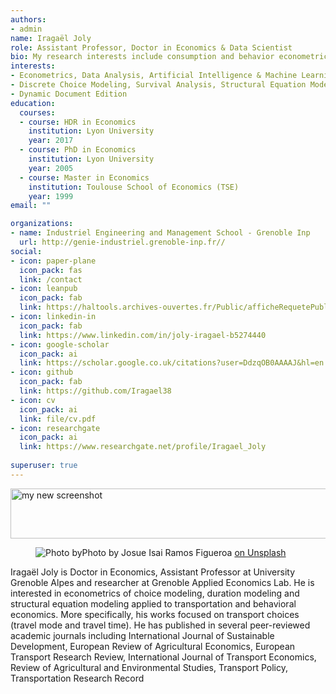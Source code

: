 ```yaml
---
authors:
- admin
name: Iragaël Joly
role: Assistant Professor, Doctor in Economics & Data Scientist
bio: My research interests include consumption and behavior econometric modelling applied to transport, food and innovative products. 
interests:
- Econometrics, Data Analysis, Artificial Intelligence & Machine Learning
- Discrete Choice Modeling, Survival Analysis, Structural Equation Modelling
- Dynamic Document Edition
education:
  courses:
  - course: HDR in Economics
    institution: Lyon University
    year: 2017
  - course: PhD in Economics
    institution: Lyon University
    year: 2005
  - course: Master in Economics
    institution: Toulouse School of Economics (TSE)
    year: 1999
email: ""

organizations:
- name: Industriel Engineering and Management School - Grenoble Inp
  url: http://genie-industriel.grenoble-inp.fr//
social:
- icon: paper-plane
  icon_pack: fas
  link: /contact
- icon: leanpub
  icon_pack: fab
  link: https://haltools.archives-ouvertes.fr/Public/afficheRequetePubli.php?auteur_exp=iragael+joly&CB_ref_biblio=oui&langue=Anglais&tri_exp=annee_publi&tri_exp2=typdoc&tri_exp3=date_publi&ordre_aff=TA&Fen=Aff&css=../css/VisuOmbreVignettes.css
- icon: linkedin-in
  icon_pack: fab
  link: https://www.linkedin.com/in/joly-iragael-b5274440
- icon: google-scholar
  icon_pack: ai
  link: https://scholar.google.co.uk/citations?user=DdzqOB0AAAAJ&hl=en
- icon: github
  icon_pack: fab
  link: https://github.com/Iragael38
- icon: cv
  icon_pack: ai
  link: file/cv.pdf
- icon: researchgate
  icon_pack: ai
  link: https://www.researchgate.net/profile/Iragael_Joly
  
superuser: true
---
```


<img alt = 'my new screenshot' width='600' height='80'  src='/authors/admin/josue-isai-ramos-figueroa-qvBYnMuNJ9A-unsplash.jpg' />

<figure class="kg-card kg-card-image kg-card-hascaption">
    <img src='/authors/admin/josue-isai-ramos-figueroa-qvBYnMuNJ9A-unsplash.jpg' alt="Photo by" class="kg-image" 
    <figcaption>Photo by Josue Isai Ramos Figueroa  <a href="https://unsplash.com/photos/qvBYnMuNJ9A">on Unsplash </a>
    </figcaption>
</figure>





Iragaël Joly is Doctor in Economics, Assistant Professor at University Grenoble Alpes and researcher at Grenoble Applied Economics Lab. He is interested in econometrics of choice modeling, duration modeling and structural equation modeling applied to transportation and behavioral economics. More specifically, his works focused on transport choices (travel mode and travel time). He has published in several peer-reviewed academic journals including International Journal of Sustainable Development, European Review of Agricultural Economics, European Transport Research Review, International Journal of Transport Economics, Review of Agricultural and Environmental Studies, Transport Policy, Transportation Research Record
